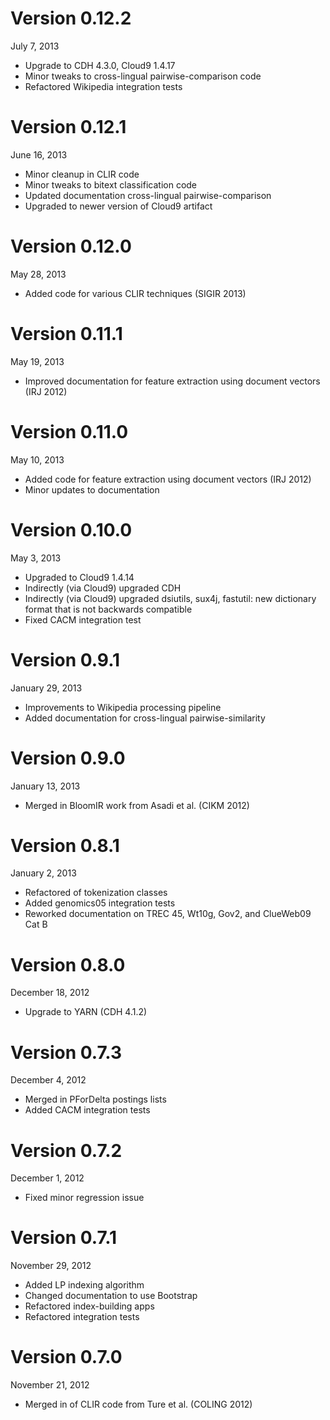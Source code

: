 Version 0.12.2
=============
July 7, 2013

+ Upgrade to CDH 4.3.0, Cloud9 1.4.17
+ Minor tweaks to cross-lingual pairwise-comparison code
+ Refactored Wikipedia integration tests

Version 0.12.1
==============
June 16, 2013

+ Minor cleanup in CLIR code
+ Minor tweaks to bitext classification code
+ Updated documentation cross-lingual pairwise-comparison
+ Upgraded to newer version of Cloud9 artifact

Version 0.12.0
==============
May 28, 2013

+ Added code for various CLIR techniques (SIGIR 2013)

Version 0.11.1
==============
May 19, 2013

+ Improved documentation for feature extraction using document vectors (IRJ 2012)

Version 0.11.0
==============
May 10, 2013

+ Added code for feature extraction using document vectors (IRJ 2012)
+ Minor updates to documentation

Version 0.10.0
==============
May 3, 2013

+ Upgraded to Cloud9 1.4.14
+ Indirectly (via Cloud9) upgraded CDH
+ Indirectly (via Cloud9) upgraded dsiutils, sux4j, fastutil: new dictionary format that is not backwards compatible
+ Fixed CACM integration test

Version 0.9.1
=============
January 29, 2013

+ Improvements to Wikipedia processing pipeline
+ Added documentation for cross-lingual pairwise-similarity

Version 0.9.0
=============
January 13, 2013

+ Merged in BloomIR work from Asadi et al. (CIKM 2012)

Version 0.8.1
=============
January 2, 2013

+ Refactored of tokenization classes
+ Added genomics05 integration tests
+ Reworked documentation on TREC 45, Wt10g, Gov2, and ClueWeb09 Cat B

Version 0.8.0
=============
December 18, 2012

+ Upgrade to YARN (CDH 4.1.2)

Version 0.7.3
=============
December 4, 2012

+ Merged in PForDelta postings lists
+ Added CACM integration tests

Version 0.7.2
=============
December 1, 2012

+ Fixed minor regression issue

Version 0.7.1
=============
November 29, 2012

+ Added LP indexing algorithm
+ Changed documentation to use Bootstrap
+ Refactored index-building apps
+ Refactored integration tests

Version 0.7.0
=============
November 21, 2012

+ Merged in of CLIR code from Ture et al. (COLING 2012)
